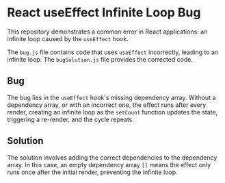# React useEffect Infinite Loop Bug

This repository demonstrates a common error in React applications: an infinite loop caused by the `useEffect` hook.

The `bug.js` file contains code that uses `useEffect` incorrectly, leading to an infinite loop. The `bugSolution.js` file provides the corrected code.

## Bug

The bug lies in the `useEffect` hook's missing dependency array.  Without a dependency array, or with an incorrect one, the effect runs after every render, creating an infinite loop as the `setCount` function updates the state, triggering a re-render, and the cycle repeats.

## Solution

The solution involves adding the correct dependencies to the dependency array.  In this case, an empty dependency array `[]` means the effect only runs once after the initial render, preventing the infinite loop.